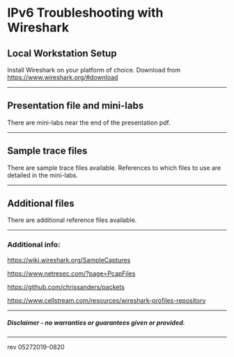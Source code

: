 # IPv6 Troubleshooting with Wireshark

## Local Workstation Setup
Install Wireshark on your platform of choice.   Download from https://www.wireshark.org/#download

------

## Presentation file and mini-labs

There are mini-labs near the end of the presentation pdf.

------

## Sample trace files

There are sample trace files available. References to which files to use are detailed in the mini-labs.

------

## Additional files

There are additional reference files available.

------

### Additional info:

https://wiki.wireshark.org/SampleCaptures

https://www.netresec.com/?page=PcapFiles

https://github.com/chrissanders/packets

https://www.cellstream.com/resources/wireshark-profiles-repository

------

##### Disclaimer - no warranties or guarantees given or provided.

------

rev 05272019-0820